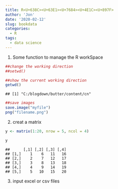 ```yaml
---
title: R<U+638C><U+63E1><U+7684><U+4E1C><U+897F>
author: 'Jon'
date: '2020-02-12'
slug: bookdata
categories:
  - R
tags:
  - data science
---
```


1. Some function to manage the R workSpace

```r
##change the working direction
##setwd()

##show the current working direction
getwd()
```

```
## [1] "C:/blogdown/butter/content/cn"
```

```r
##save images
save.image("myfile")
png("filename.png")
```

2. creat a matrix

```r
y <- matrix(1:20, nrow = 5, ncol = 4)

y
```

```
##      [,1] [,2] [,3] [,4]
## [1,]    1    6   11   16
## [2,]    2    7   12   17
## [3,]    3    8   13   18
## [4,]    4    9   14   19
## [5,]    5   10   15   20
```

3. input excel or csv files


